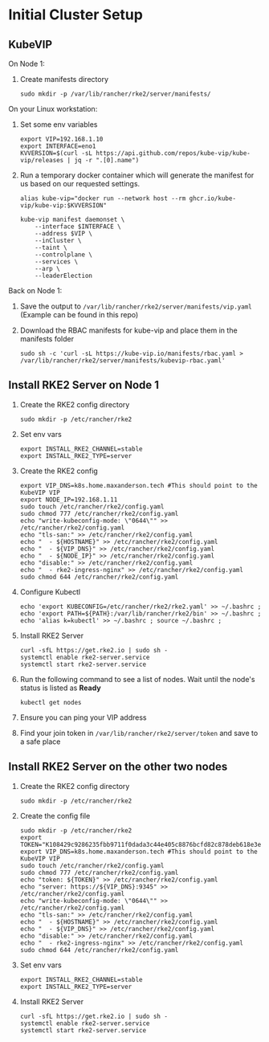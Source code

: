 # Initial Cluster Setup

## KubeVIP
On Node 1:
1. Create manifests directory

    ```
    sudo mkdir -p /var/lib/rancher/rke2/server/manifests/
    ```

On your Linux workstation:
1. Set some env variables

    ```
    export VIP=192.168.1.10
    export INTERFACE=eno1
    KVVERSION=$(curl -sL https://api.github.com/repos/kube-vip/kube-vip/releases | jq -r ".[0].name")
    ```

1. Run a temporary docker container which will generate the manifest for us based on our requested settings.

    ```
    alias kube-vip="docker run --network host --rm ghcr.io/kube-vip/kube-vip:$KVVERSION"
            
    kube-vip manifest daemonset \
        --interface $INTERFACE \
        --address $VIP \
        --inCluster \
        --taint \
        --controlplane \
        --services \
        --arp \
        --leaderElection
    ```

Back on Node 1:
1. Save the output to `/var/lib/rancher/rke2/server/manifests/vip.yaml` (Example can be found in this repo)

1. Download the RBAC manifests for kube-vip and place them in the manifests folder
        
    ```
    sudo sh -c 'curl -sL https://kube-vip.io/manifests/rbac.yaml > /var/lib/rancher/rke2/server/manifests/kubevip-rbac.yaml'
    ```
    
## Install RKE2 Server on Node 1
1. Create the RKE2 config directory

    ```
    sudo mkdir -p /etc/rancher/rke2
    ```

1. Set env vars
    
    ```
    export INSTALL_RKE2_CHANNEL=stable
    export INSTALL_RKE2_TYPE=server
    ```

1. Create the RKE2 config 
    
    ```
    export VIP_DNS=k8s.home.maxanderson.tech #This should point to the KubeVIP VIP
    export NODE_IP=192.168.1.11
    sudo touch /etc/rancher/rke2/config.yaml
    sudo chmod 777 /etc/rancher/rke2/config.yaml
    echo "write-kubeconfig-mode: \"0644\"" >> /etc/rancher/rke2/config.yaml
    echo "tls-san:" >> /etc/rancher/rke2/config.yaml 
    echo "  - ${HOSTNAME}" >> /etc/rancher/rke2/config.yaml
    echo "  - ${VIP_DNS}" >> /etc/rancher/rke2/config.yaml
    echo "  - ${NODE_IP}" >> /etc/rancher/rke2/config.yaml
    echo "disable:" >> /etc/rancher/rke2/config.yaml
    echo "  - rke2-ingress-nginx" >> /etc/rancher/rke2/config.yaml
    sudo chmod 644 /etc/rancher/rke2/config.yaml
    ```

1. Configure Kubectl
    
    ```
    echo 'export KUBECONFIG=/etc/rancher/rke2/rke2.yaml' >> ~/.bashrc ; echo 'export PATH=${PATH}:/var/lib/rancher/rke2/bin' >> ~/.bashrc ; echo 'alias k=kubectl' >> ~/.bashrc ; source ~/.bashrc ;
    ```

1. Install RKE2 Server
    
    ```
    curl -sfL https://get.rke2.io | sudo sh -
    systemctl enable rke2-server.service
    systemctl start rke2-server.service
    ```

1. Run the following command to see a list of nodes. Wait until the node's status is listed as **Ready**
    ```
    kubectl get nodes
    ```

1. Ensure you can ping your VIP address

1. Find your join token in `/var/lib/rancher/rke2/server/token` and save to a safe place

## Install RKE2 Server on the other two nodes

1. Create the RKE2 config directory

    ```
    sudo mkdir -p /etc/rancher/rke2
    ```

1. Create the config file
    
    ```
    sudo mkdir -p /etc/rancher/rke2
    export TOKEN="K108429c9286235fbb9711f0dada3c44e405c8876bcfd82c878deb618e3e1f985e0::server:d1e7e9ca0e38019d6c5dfb182385b08a"
    export VIP_DNS=k8s.home.maxanderson.tech #This should point to the KubeVIP VIP
    sudo touch /etc/rancher/rke2/config.yaml
    sudo chmod 777 /etc/rancher/rke2/config.yaml
    echo "token: ${TOKEN}" >> /etc/rancher/rke2/config.yaml
    echo "server: https://${VIP_DNS}:9345" >> /etc/rancher/rke2/config.yaml
    echo "write-kubeconfig-mode: \"0644\"" >> /etc/rancher/rke2/config.yaml
    echo "tls-san:" >> /etc/rancher/rke2/config.yaml 
    echo "  - ${HOSTNAME}" >> /etc/rancher/rke2/config.yaml
    echo "  - ${VIP_DNS}" >> /etc/rancher/rke2/config.yaml
    echo "disable:" >> /etc/rancher/rke2/config.yaml
    echo "  - rke2-ingress-nginx" >> /etc/rancher/rke2/config.yaml
    sudo chmod 644 /etc/rancher/rke2/config.yaml
    ```

1. Set env vars
    
    ```
    export INSTALL_RKE2_CHANNEL=stable
    export INSTALL_RKE2_TYPE=server
    ```

1. Install RKE2 Server
    
    ```
    curl -sfL https://get.rke2.io | sudo sh -
    systemctl enable rke2-server.service
    systemctl start rke2-server.service
    ```